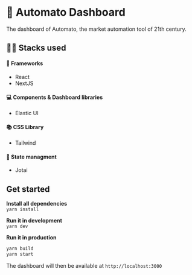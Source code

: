 # 🍅 Automato Dashboard
The dashboard of Automato, the market automation tool of 21th century.

## 🧑‍💻 Stacks used

#### 🚀 Frameworks
- React
- NextJS

#### 💻 Components & Dashboard libraries
- Elastic UI

#### 📚 CSS Library
- Tailwind

#### 👻 State managment
- Jotai


## Get started

**Install all dependencies**<br>
`yarn install`

**Run it in development**<br>
`yarn dev`

**Run it in production**<br>
```bash
yarn build
yarn start
```

The dashboard will then be available at `http://localhost:3000`
